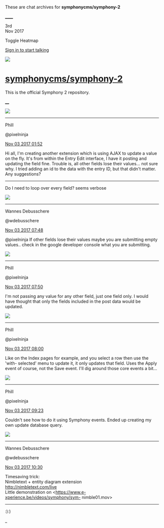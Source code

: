 These are chat archives for **symphonycms/symphony-2**

[__](/symphonycms/symphony-2/archives/2017/11/04)[__](/symphonycms/symphony-2/archives/2017/11/02)

3rd  
Nov 2017

Toggle Heatmap

[Sign in to start talking](/login?action=login&button=archive-login)

![](https://avatars-02.gitter.im/group/iv/3/57542c45c43b8c601977197e?s=48)

#  [symphonycms/symphony-2](/symphonycms/symphony-2)

This is the official Symphony 2 repository.

[ __](/orgs/symphonycms/rooms "More symphonycms rooms")

![](https://avatars0.githubusercontent.com/u/274397?v=4&s=30)

____

Phill

@pixelninja

[Nov 03 2017
01:52](https://gitter.im/symphonycms/symphony-2?at=59fbcbe44ff065ac18ac4814)

Hi all, I'm creating another extension which is using AJAX to update a value
on the fly. It's from within the Entry Edit interface, I have it posting and
updating the field fine. Trouble is, all other fields lose their values... not
sure why. I tried adding an id to the data with the entry ID, but that didn't
matter. Any suggestions?

____

Do I need to loop over every field? seems verbose

![](https://avatars1.githubusercontent.com/u/4136426?v=4&s=30)

____

Wannes Debusschere

@wdebusschere

[Nov 03 2017
07:48](https://gitter.im/symphonycms/symphony-2?at=59fc1f43d6c36fca31ce8ed2)

@pixelninja If other fields lose their values maybe you are submitting empty
values.. check in the google developer console what you are submitting.

![](https://avatars0.githubusercontent.com/u/274397?v=4&s=30)

____

Phill

@pixelninja

[Nov 03 2017
07:50](https://gitter.im/symphonycms/symphony-2?at=59fc1fc45a1758ed0f825784)

I'm not passing any value for any other field, just one field only. I would
have thought that only the fields included in the post data would be updated.

![](https://avatars0.githubusercontent.com/u/274397?v=4&s=30)

____

Phill

@pixelninja

[Nov 03 2017
08:00](https://gitter.im/symphonycms/symphony-2?at=59fc220cb20c64242980b89c)

Like on the Index pages for example, and you select a row then use the 'with-
selected' menu to update it, it only updates that field. Uses the Apply event
of course, not the Save event. I'll dig around those core events a bit...

![](https://avatars0.githubusercontent.com/u/274397?v=4&s=30)

____

Phill

@pixelninja

[Nov 03 2017
09:23](https://gitter.im/symphonycms/symphony-2?at=59fc358a5a1758ed0f82c5f4)

Couldn't see how to do it using Symphony events. Ended up creating my own
update database query.

![](https://avatars1.githubusercontent.com/u/4136426?v=4&s=30)

____

Wannes Debusschere

@wdebusschere

[Nov 03 2017
10:30](https://gitter.im/symphonycms/symphony-2?at=59fc4549976e63937e20a63c)

Timesaving trick:  
Nimbletext + entity diagram extension  
<http://nimbletext.com/live>  
Little demonstration on <https://www.e-xperience.be/videos/symphony/sym-
nimble01.mov>

____

:):)

_

